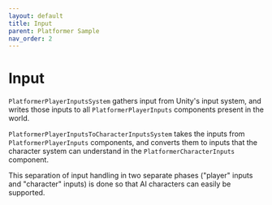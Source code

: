 ```yaml
---
layout: default
title: Input
parent: Platformer Sample
nav_order: 2
---
```


# Input

`PlatformerPlayerInputsSystem` gathers input from Unity's input system, and writes those inputs to all `PlatformerPlayerInputs` components present in the world.

`PlatformerPlayerInputsToCharacterInputsSystem` takes the inputs from `PlatformerPlayerInputs` components, and converts them to inputs that the character system can understand in the `PlatformerCharacterInputs` component.

This separation of input handling in two separate phases ("player" inputs and "character" inputs) is done so that AI characters can easily be supported.